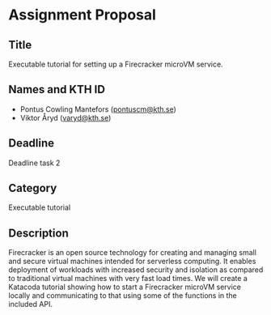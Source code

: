 # Assignment Proposal

## Title

Executable tutorial for setting up a Firecracker microVM service.

## Names and KTH ID
  - Pontus Cowling Mantefors (pontuscm@kth.se)
  - Viktor Åryd (varyd@kth.se) 

## Deadline

Deadline task 2

## Category

Executable tutorial

## Description

Firecracker is an open source technology for creating and managing small and secure virtual machines intended for serverless computing. It enables deployment of workloads with increased security and isolation as compared to traditional virtual machines with very fast load times. We will create a Katacoda tutorial showing how to start a Firecracker microVM service locally and communicating to that using some of the functions in the included API.
